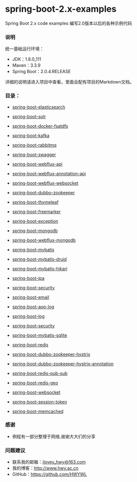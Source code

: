 # spring-boot-2.x-examples
Spring Boot 2.x code examples 编写2.0版本以后的各种示例代码

### 说明
统一基础运行环境：
* JDK：1.8.0_111
* Maven：3.3.9
* Spring Boot：2.0.4.RELEASE

详细的说明请进入项目中查看，里面会配有项目的Markdown文档。

### 目录：
* [spring-boot-elasticsearch](https://github.com/HWYWL/spring-boot-2.x-examples/tree/master/spring-boot-elasticsearch)

* [spring-boot-solr](https://github.com/HWYWL/spring-boot-2.x-examples/tree/master/spring-boot-solr)

* [spring-boot-docker-fsatdfs](https://github.com/HWYWL/spring-boot-2.x-examples/tree/master/spring-boot-docker-fsatdfs)

* [spring-boot-kafka](https://github.com/HWYWL/spring-boot-2.x-examples/tree/master/spring-boot-kafka)

* [spring-boot-rabbitmq](https://github.com/HWYWL/spring-boot-2.x-examples/tree/master/spring-boot-rabbitmq)

* [spring-boot-swagger](https://github.com/HWYWL/spring-boot-2.x-examples/tree/master/spring-boot-swagger)

* [spring-boot-webflux-api](https://github.com/HWYWL/spring-boot-2.x-examples/tree/master/spring-boot-webflux-api)

* [spring-boot-webflux-annotation-api](https://github.com/HWYWL/spring-boot-2.x-examples/tree/master/spring-boot-webflux-annotation-api)

* [spring-boot-webflux-websocket](https://github.com/HWYWL/spring-boot-2.x-examples/tree/master/spring-boot-webflux-websocket)

* [spring-boot-dubbo-zookeeper](https://github.com/HWYWL/spring-boot-2.x-examples/tree/master/spring-boot-dubbo-zookeeper)

* [spring-boot-thymeleaf](https://github.com/HWYWL/spring-boot-2.x-examples/tree/master/spring-boot-thymeleaf)

* [spring-boot-freemarker](https://github.com/HWYWL/spring-boot-2.x-examples/tree/master/spring-boot-freemarker)

* [spring-boot-exception](https://github.com/HWYWL/spring-boot-2.x-examples/tree/master/spring-boot-exception)

* [spring-boot-mongodb](https://github.com/HWYWL/spring-boot-2.x-examples/tree/master/spring-boot-mongodb)

* [spring-boot-webflux-mongodb](https://github.com/HWYWL/spring-boot-2.x-examples/tree/master/spring-boot-webflux-mongodb)

* [spring-boot-mybatis](https://github.com/HWYWL/spring-boot-2.x-examples/tree/master/spring-boot-mybatis)

* [spring-boot-mybatis-druid](https://github.com/HWYWL/spring-boot-2.x-examples/tree/master/spring-boot-mybatis-druid)

* [spring-boot-mybatis-hikari](https://github.com/HWYWL/spring-boot-2.x-examples/tree/master/spring-boot-mybatis-hikari)

* [spring-boot-jpa](https://github.com/HWYWL/spring-boot-2.x-examples/tree/master/spring-boot-jpa)

* [spring-boot-security](https://github.com/HWYWL/spring-boot-2.x-examples/tree/master/spring-boot-security)

* [spring-boot-email](https://github.com/HWYWL/spring-boot-2.x-examples/tree/master/spring-boot-email)

* [spring-boot-aop-log](https://github.com/HWYWL/spring-boot-2.x-examples/tree/master/spring-boot-aop-log)

* [spring-boot-log](https://github.com/HWYWL/spring-boot-2.x-examples/tree/master/spring-boot-log)

* [spring-boot-security](https://github.com/HWYWL/spring-boot-2.x-examples/tree/master/spring-boot-security)

* [spring-boot-mybatis-sqlite](https://github.com/HWYWL/spring-boot-2.x-examples/tree/master/spring-boot-mybatis-sqlite)

* [spring-boot-redis](https://github.com/HWYWL/spring-boot-2.x-examples/tree/master/spring-boot-redis)

* [spring-boot-dubbo-zookeeper-hystrix](https://github.com/HWYWL/spring-boot-2.x-examples/tree/master/spring-boot-dubbo-zookeeper-hystrix)

* [spring-boot-dubbo-zookeeper-hystrix-annotation](https://github.com/HWYWL/spring-boot-2.x-examples/tree/master/spring-boot-dubbo-zookeeper-hystrix-annotation)

* [spring-boot-redis-pub-sub](https://github.com/HWYWL/spring-boot-2.x-examples/tree/master/spring-boot-redis-pub-sub)

* [spring-boot-redis-geo](https://github.com/HWYWL/spring-boot-2.x-examples/tree/master/spring-boot-redis-geo)

* [spring-boot-websocket](https://github.com/HWYWL/spring-boot-2.x-examples/tree/master/spring-boot-websocket)

* [spring-boot-session-token](https://github.com/HWYWL/spring-boot-2.x-examples/tree/master/spring-boot-session-token)


* [spring-boot-memcached](https://github.com/HWYWL/spring-boot-2.x-examples/tree/master/spring-boot-memcached)



### 感谢
- 例程有一部分整理于网络,谢谢大大们的分享


### 问题建议

- 联系我的邮箱：ilovey_hwy@163.com
- 我的博客：http://www.hwy.ac.cn
- GitHub：https://github.com/HWYWL